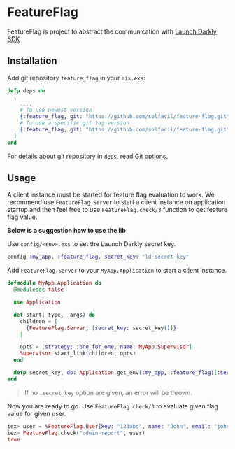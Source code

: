 # FeatureFlag

FeatureFlag is project to abstract the communication with [Launch Darkly SDK](https://github.com/launchdarkly/erlang-server-sdk).

## Installation

Add git repository `feature_flag` in your `mix.exs`:

```elixir
defp deps do
  [
    ...,
    # To use newest version
    {:feature_flag, git: "https://github.com/solfacil/feature-flag.git", branch: "main"}
    # To use a specific git tag version
    {:feature_flag, git: "https://github.com/solfacil/feature-flag.git", tag: "x.x.x"}
  ]
end
```

For details about git repository in `deps`, read [Git options](https://hexdocs.pm/mix/1.12/Mix.Tasks.Deps.html#module-git-options-git).

## Usage

A client instance must be started for feature flag evaluation to work. We recommend use `FeatureFlag.Server` to start a client instance on application startup and then feel free to use `FeatureFlag.check/3` function to get feature flag value.

**Below is a suggestion how to use the lib**

Use `config/<env>.exs` to set the Launch Darkly secret key.

```elixir
config :my_app, :feature_flag, secret_key: "ld-secret-key"
```

Add `FeatureFlag.Server` to your `MyApp.Application` to start a client instance.

```elixir
defmodule MyApp.Application do
  @moduledoc false

  use Application

  def start(_type, _args) do
    children = [
      {FeatureFlag.Server, [secret_key: secret_key()]}
    ]

    opts = [strategy: :one_for_one, name: MyApp.Supervisor]
    Supervisor.start_link(children, opts)
  end

  defp secret_key, do: Application.get_env(:my_app, :feature_flag)[:secret_key]
end
```
> If no `:secret_key` option are given, an error will be thrown.

Now you are ready to go. Use `FeatureFlag.check/3` to evaluate given flag value for given user.

```elixir
iex> user = %FeatureFlag.User{key: "123abc", name: "John", email: "john@example.com"}
iex> FeatureFlag.check("admin-report", user)
true
```
